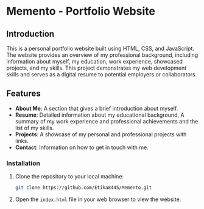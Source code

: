 # Memento - Portfolio Website

## Introduction

This is a personal portfolio website built using HTML, CSS, and JavaScript. The website provides an overview of my professional background, including information about myself, my education, work experience, showcased projects, and my skills. This project demonstrates my web development skills and serves as a digital resume to potential employers or collaborators.

## Features

- **About Me**: A section that gives a brief introduction about myself.
- **Resume**: Detailed information about my educational background, A summary of my work experience and professional achievements and the list of my skills.
- **Projects**: A showcase of my personal and professional projects with links.
- **Contact**: Information on how to get in touch with me.

### Installation

1. Clone the repository to your local machine:

    ```bash
    git clone https://github.com/Etika8445/Memento.git
    ```
2. Open the `index.html` file in your web browser to view the website.
